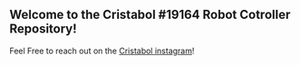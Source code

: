 ## Welcome to the Cristabol #19164 Robot Cotroller Repository!  

Feel Free to reach out on the [Cristabol instagram](https://www.instagram.com/ftc_cristabol/)!
